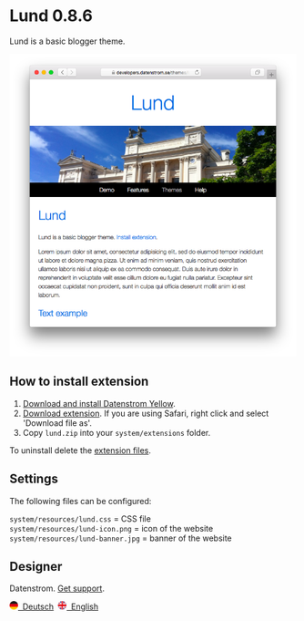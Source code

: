 Lund 0.8.6
==========
Lund is a basic blogger theme.

<p align="center"><img src="lund-screenshot.png?raw=true" alt="Screenshot"></p>

## How to install extension

1. [Download and install Datenstrom Yellow](https://github.com/datenstrom/yellow/).
2. [Download extension](https://github.com/datenstrom/yellow-extensions/raw/master/zip/lund.zip). If you are using Safari, right click and select 'Download file as'.
3. Copy `lund.zip` into your `system/extensions` folder.

To uninstall delete the [extension files](extension.ini).

## Settings 

The following files can be configured:

`system/resources/lund.css` = CSS file  
`system/resources/lund-icon.png` = icon of the website  
`system/resources/lund-banner.jpg` = banner of the website  

## Designer

Datenstrom. [Get support](https://datenstrom.se/yellow/help/).

<p>
<a href="README-de.md"><img src="https://raw.githubusercontent.com/datenstrom/yellow-extensions/master/features/help/language-de.png" width="15" height="15" alt="Deutsch">&nbsp; Deutsch</a>&nbsp;
<a href="README.md"><img src="https://raw.githubusercontent.com/datenstrom/yellow-extensions/master/features/help/language-en.png" width="15" height="15" alt="English">&nbsp; English</a>&nbsp;
</p>

